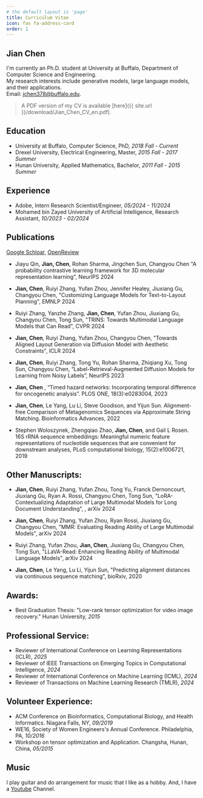 ```yaml
---
# the default layout is 'page'
title: Curriculum Vitae
icon: fas fa-address-card
order: 1
---
```

## Jian Chen

I'm currently an Ph.D. student at University at Buffalo, Department of Computer Science and Engineering.<br /> 
My research interests include generative models, large language models, and their applications.<br /> 
Email: jchen378@buffalo.edu.

> A PDF version of my CV is available [here]({{ site.url }}/download/Jian_Chen_CV_en.pdf).
<!-- {: .prompt-tip } -->

## Education
- University at Buffalo, Computer Science, PhD, *2018 Fall - Current* 
- Drexel University, Electrical Engineering, Master, *2015 Fall - 2017 Summer*
- Hunan University, Applied Mathematics, Bachelor, *2011 Fall - 2015 Summer*

## Experience
- Adobe, Intern Research Scientist/Engineer, *05/2024 - 11/2024*
- Mohamed bin Zayed University of Artificial Intelligence, Research Assistant, *10/2023 - 02/2024*

## Publications 
[Google Schloar](https://scholar.google.com/citations?user=uBGjz-EAAAAJ&hl=en&oi=ao), [OpenReview](https://openreview.net/profile?id=~Jian_Chen9)<br /> 

- Jiayu Qin, **Jian, Chen**, Rohan Sharma, Jingchen Sun, Changyou Chen "A probability contrastive learning framework for 3D molecular representation learning", NeurIPS 2024

- **Jian, Chen**, Ruiyi Zhang, Yufan Zhou, Jennifer Healey, Jiuxiang Gu, Changyou Chen, "Customizing Language Models for Text-to-Layout Planning", EMNLP 2024

- Ruiyi Zhang, Yanzhe Zhang, **Jian, Chen**, Yufan Zhou, Jiuxiang Gu, Changyou Chen, Tong Sun, "TRINS: Towards Multimodal Language Models that Can Read", CVPR 2024

- **Jian, Chen**, Ruiyi Zhang, Yufan Zhou, Changyou Chen, "Towards Aligned Layout Generation via Diffusion Model with Aesthetic Constraints", ICLR 2024

- **Jian, Chen**, Ruiyi Zhang, Tong Yu, Rohan Sharma, Zhiqiang Xu, Tong Sun, Changyou Chen, “Label-Retrieval-Augmented Diffusion Models for Learning from Noisy Labels”, NeurIPS 2023

- **Jian, Chen** , “Timed hazard networks: Incorporating temporal difference for oncogenetic analysis”. PLOS ONE, 18(3):e0283004, 2023

- **Jian, Chen**, Le Yang, Lu Li, Steve Goodison, and Yijun Sun. Alignment-free Comparison of Metagenomics Sequences via Approximate String Matching. Bioinformatics Advances, 2022

- Stephen Woloszynek, Zhengqiao Zhao, **Jian, Chen**, and Gail L Rosen. 16S rRNA sequence embeddings: Meaningful numeric feature representations of nucleotide sequences that are convenient for downstream analyses, PLoS computational biology, 15(2):e1006721, 2019


## Other Manuscripts:

- **Jian, Chen**, Ruiyi Zhang, Yufan Zhou, Tong Yu, Franck Dernoncourt, Jiuxiang Gu, Ryan A. Rossi, Changyou Chen, Tong Sun, "LoRA-Contextualizing Adaptation of Large Multimodal Models for Long Document Understanding", , arXiv 2024

- **Jian, Chen**, Ruiyi Zhang, Yufan Zhou, Ryan Rossi, Jiuxiang Gu, Changyou Chen, "MMR: Evaluating Reading Ability of Large Multimodal Models", arXiv 2024

- Ruiyi Zhang, Yufan Zhou, **Jian, Chen**, Jiuxiang Gu, Changyou Chen, Tong Sun, "LLaVA-Read: Enhancing Reading Ability of Multimodal Language Models", arXiv 2024

- **Jian, Chen**, Le Yang, Lu Li, Yijun Sun, "Predicting alignment distances via continuous sequence matching", bioRxiv, 2020

## Awards:
- Best Graduation Thesis: "Low-rank tensor optimization for video image recovery." Hunan University, *2015*

## Professional Service:
- Reviewer of International Conference on Learning Representations (ICLR), *2025*
- Reviewer of IEEE Transactions on Emerging Topics in Computational Intelligence, *2024*
- Reviewer of International Conference on Machine Learning (ICML), *2024*
- Reviewer of Transactions on Machine Learning Research (TMLR), *2024*

## Volunteer Experience:
- ACM Conference on Bioinformatics, Computational Biology, and Health Informatics. Niagara Falls, NY, *09/2019*
- WE16, Society of Women Engineers's Annual Conference. Philadelphia, PA, *10/2016*
- Workshop on tensor optimization and Application. Changsha, Hunan, China, *05/2015*


## Music 
I play guitar and do arrangement for music that I like as a hobby. And, I have a [Youtube](https://www.youtube.com/@jianchen2550) Channel.

